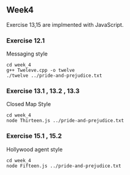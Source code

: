 ## Week4
Exercise 13,15 are implmented with JavaScript. 

### Exercise 12.1 
Messaging style
```
cd week_4
g++ Tweleve.cpp -o twelve
./twelve ../pride-and-prejudice.txt 
```

### Exercise 13.1 , 13.2 , 13.3
Closed Map Style
```
cd week_4
node Thirteen.js ../pride-and-prejudice.txt 
```

### Exercise 15.1 , 15.2
Hollywood agent style 
```
cd week_4
node Fifteen.js ../pride-and-prejudice.txt 
```